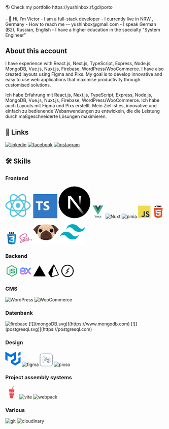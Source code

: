 <p align="left" > 
🌎 Check my portfolio https://yushinbox.rf.gd/porto
</p>
- 👋 Hi, I’m Victor
- I am a full-stack developer
- I currently live in NRW , Germany
- How to reach me -- yushinbox@gmail.com
- I speak German (B2), Russian, English
- I have a higher education in the specialty "System Engineer"




## About this account
I have experience with React.js, Next.js, TypeScript, Express, Node.js, MongoDB, Vue.js, Nuxt.js, Firebase, WordPress/WooCommerce. 
I have also created layouts using Figma and Pixs. My goal is to develop innovative and easy to use web applications that maximise productivity through customised solutions.

Ich habe Erfahrung mit React.js, Next.js, TypeScript, Express, Node.js, MongoDB, Vue.js, Nuxt.js, Firebase, WordPress/WooCommerce. 
Ich habe auch Layouts mit Figma und Pixs erstellt. 
Mein Ziel ist es, innovative und einfach zu bedienende Webanwendungen zu entwickeln, die die Leistung durch maßgeschneiderte Lösungen maximieren.



## 🔗 Links

[![linkedin](https://img.shields.io/badge/linkedin-0A66C2?style=for-the-badge&logo=linkedin&logoColor=white)](https://www.linkedin.com/feed/?trk=guest_homepage-basic_google-one-tap-submit)
[![facebook](https://img.shields.io/badge/facebook-0A66C2?style=for-the-badge&logo=facebook&logoColor=white)](https://www.facebook.com/viktor.yushin.77)
[![instagram](https://img.shields.io/badge/instagram-FFD700?style=for-the-badge&logo=instagram&logoColor=FF00FF)](https://www.instagram.com/yushindance/)


## 🛠 Skills


<p align="left" > 
 
### Frontend

[![](react.svg)](https://react.dev) 
[![](typescript.svg)](https://www.typescriptlang.org)
[![](next.svg)](https://nextjs.org/)
<span>
<img class="icon" src="https://raw.githubusercontent.com/devicons/devicon/master/icons/vuejs/vuejs-original-wordmark.svg" alt="vuejs" width="40" height="40" />
</span>
<span>
<img class="icon" src="https://github.com/nuxt.png?size=40" alt="Nuxt" width="40" height="40" />
</span>
<span>
<span>
<img class="icon" src="https://pinia.vuejs.org/logo.svg" alt="pinia" width="40" height="40" />
</span>
<span>
<img class="icon" src="https://raw.githubusercontent.com/devicons/devicon/master/icons/javascript/javascript-original.svg" width="40" height="40" />
</span>
<span>
<img class="icon" src="https://raw.githubusercontent.com/devicons/devicon/master/icons/html5/html5-original-wordmark.svg" alt="html5" width="40" height="40" />
</span>
<span>
<img class="icon" src="https://raw.githubusercontent.com/devicons/devicon/master/icons/css3/css3-original-wordmark.svg" alt="css3" width="40" height="40" />
</span>
<span>
<img class="icon" src="https://raw.githubusercontent.com/devicons/devicon/master/icons/sass/sass-original.svg" alt="sass" width="40" height="40" />
</span>
[![](pug.svg)](https://pugjs.org)
[![](tailwind.svg)](https://tailwindcss.com)



### Backend

<span>
  <img src="node.svg" alt="Node.js" width="40" height="40">
</span>
<span>
  <img src="express.svg" alt="Express" width="40" height="40">
</span>
<span>
  <img src="vercel.svg" alt="Vercel" width="40" height="40">
</span>
<span>
  <img src="prisma.svg" alt="Prisma" width="40" height="40">
</span>
<span>
  <img src="socket.svg" alt="Socket.io" width="40" height="40">
</span>




### CMS
<span>
<img class="icon" src="https://github.com/WordPress.png?size=40" alt="WordPress" width="40" height="40" />
</span>
<span>
<img class="icon" src="https://upload.wikimedia.org/wikipedia/commons/thumb/2/2a/WooCommerce_logo.svg/250px-WooCommerce_logo.svg.png" alt="WooCommerce" width="40" height="40" />
</span>


### Datenbank





<img class="icon" src="https://www.vectorlogo.zone/logos/firebase/firebase-icon.svg" alt="firebase" width="40" height="40" />
<span>
[![](mongoDB.svg)](https://www.mongodb.com) 
</span>
<span>
[![](postgresql.svg)](https://postgresql.com) 
</span>

### Design
[![](mui.svg)](https://mui.com)
<span>
<img class="icon" src="https://www.vectorlogo.zone/logos/figma/figma-icon.svg" alt="figma" width="40" height="40" />
</span>
<span>
<img class="icon" src="https://raw.githubusercontent.com/devicons/devicon/master/icons/photoshop/photoshop-line.svg" alt="photoshop" width="40" height="40" />
</span>
<span>
<img class="icon" src="https://cms.pixso.net/images/px-logo.png" alt="pixso" width="120" height="40" />
</span>


### Project assembly systems
<span>
<img class="icon" src="https://raw.githubusercontent.com/devicons/devicon/master/icons/gulp/gulp-plain.svg" alt="gulp" width="40" height="40" />
</span>
<span>
<img class="icon" src="https://vitejs.dev/logo.svg" alt="vite" width="40" height="40" />
</span>
<span>
<img class="icon" src="https://webpack.js.org/site-logo.c0e60df418e04f58.svg" alt="webpack" width="140" height="40" />
</span>

### Various
<span>
<img class="icon" src="https://www.vectorlogo.zone/logos/git-scm/git-scm-icon.svg" alt="git" width="40" height="40" />
</span>
<span>
<img class="icon" src="https://res-s.cloudinary.com/prod/image/upload/d_console:cld_new_default_cloud_logo_regular_padding.svg/w_32,h_32,c_fill,dpr_2.0/console/customer-logos/2da273ec717652775cfe9f6f9020fbb9" alt="cloudinary" width="40" height="40" />
</span>
</p>
